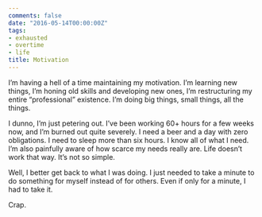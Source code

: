 ```yaml
---
comments: false
date: "2016-05-14T00:00:00Z"
tags:
- exhausted
- overtime
- life
title: Motivation
---
```


I’m having a hell of a time maintaining my motivation. I’m learning new things, I’m honing old skills and developing new ones, I’m restructuring my entire “professional” existence. I’m doing big things, small things, all the things.

I dunno, I’m just petering out. I’ve been working 60+ hours for a few weeks now, and I’m burned out quite severely. I need a beer and a day with zero obligations. I need to sleep more than six hours. I know all of what I need. I’m also painfully aware of how scarce my needs really are. Life doesn’t work that way. It’s not so simple.

Well, I better get back to what I was doing. I just needed to take a minute to do something for myself instead of for others. Even if only for a minute, I had to take it.

Crap.
